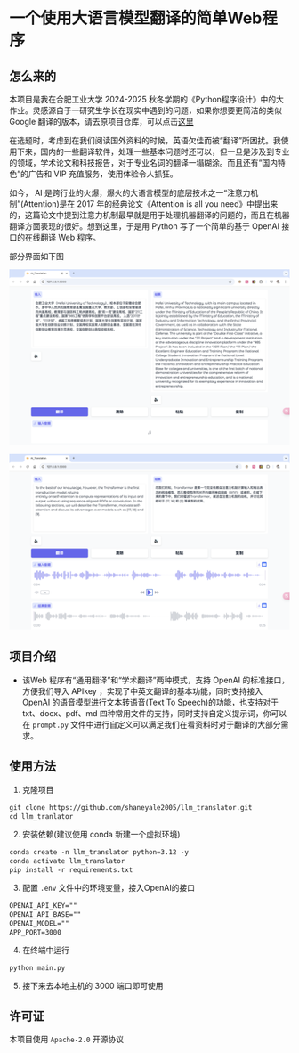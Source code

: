 # 一个使用大语言模型翻译的简单Web程序

## 怎么来的

本项目是我在合肥工业大学 2024-2025 秋冬学期的《Python程序设计》中的大作业。灵感源自于一研究生学长在现实中遇到的问题，如果你想要更简洁的类似 Google 翻译的版本，请去原项目仓库，可以点击[这里](https://github.com/Eslzzyl/LLM-Translator)

在选题时，考虑到在我们阅读国外资料的时候，英语欠佳而被“翻译”所困扰。我使用下来，国内的一些翻译软件，处理一些基本问题时还可以，但一旦是涉及到专业的领域，学术论文和科技报告，对于专业名词的翻译一塌糊涂。而且还有“国内特色”的广告和 VIP 充值服务，使用体验令人抓狂。

如今， AI 是跨行业的火爆，爆火的大语言模型的底层技术之一“注意力机制”(Attention)是在 2017 年的经典论文《Attention is all you need》中提出来的，这篇论文中提到注意力机制最早就是用于处理机器翻译的问题的，而且在机器翻译方面表现的很好。想到这里，于是用 Python 写了一个简单的基于 OpenAI 接口的在线翻译 Web 程序。

部分界面如下图

![alt text](./images/image1.png)

![alt text](./images/image2.png)

## 项目介绍

- 该Web 程序有“通用翻译”和“学术翻译”两种模式，支持 OpenAI 的标准接口，方便我们导入 APIkey ，实现了中英文翻译的基本功能，同时支持接入 OpenAI 的语音模型进行文本转语音(Text To Speech)的功能，也支持对于 txt、docx、pdf、md 四种常用文件的支持，同时支持自定义提示词，你可以在 `prompt.py` 文件中进行自定义可以满足我们在看资料时对于翻译的大部分需求。

## 使用方法

1. 克隆项目
```
git clone https://github.com/shaneyale2005/llm_translator.git
cd llm_tranlator
```

2. 安装依赖(建议使用 conda 新建一个虚拟环境)
```
conda create -n llm_translator python=3.12 -y
conda activate llm_translator
pip install -r requirements.txt
```

3. 配置 `.env` 文件中的环境变量，接入OpenAI的接口
```
OPENAI_API_KEY=""
OPENAI_API_BASE=""
OPENAI_MODEL=""
APP_PORT=3000
```

4. 在终端中运行
```
python main.py
```

5. 接下来去本地主机的 3000 端口即可使用

## 许可证

本项目使用 `Apache-2.0` 开源协议

